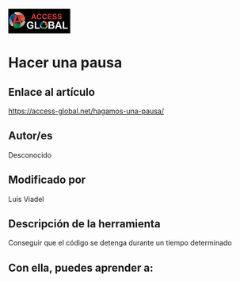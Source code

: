 ![Access-global](https://github.com/AccessGlobal/VBA-Code/blob/fd1bfe6a777803909b2d3f1a795103dfd51d9045/blob/main/Images/Logo1.png)   
# Hacer una pausa

## Enlace al artículo

https://access-global.net/hagamos-una-pausa/

## Autor/es
Desconocido

## Modificado por
Luis Viadel

## Descripción de la herramienta
Conseguir que el código se detenga durante un tiempo determinado

## Con ella, puedes aprender a:
